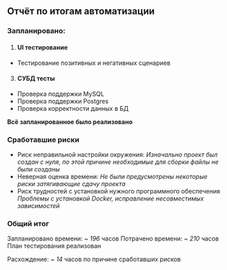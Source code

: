 ## Отчёт по итогам автоматизации

### Запланировано:
1. #### UI тестирование

- Тестирование позитивных и негативных сценариев

3.  #### СУБД тесты

-   Проверка поддержки MySQL
-   Проверка поддержки Postgres
-   Проверка корректности данных в БД

**Всё запланированное было реализовано**

### Сработавшие риски

-   Риск неправильной настройки окружения:
    *Изначально проект был создан с нуля, по этой причине необходимые для сборки файлы не были созданы*
-   Неверная оценка времени:
    *Не были предусмотрены некоторые риски затягивающие сдачу проекта*
-  Риск трудностей с установкой нужного программного обеспечения
   *Проблемы с установкой Docker, исправление несовместимых зависимостей*

### Общий итог

Запланировано времени: ~ *196* часов
Потрачено времени: ~ *210* часов
План тестирования реализован

Расхождение: ~ *14* часов по причине сработавших рисков

